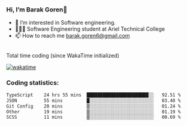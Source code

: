 ###  Hi, I’m Barak Goren👋
- 👀 I’m interested in Software engineering.
- 👨🏼‍🎓 Software Engineering student at Ariel Technical College
- 📫 How to reach me barak.goren6@gmail.com
##
Total time coding (since WakaTime initialized)

[![wakatime](https://wakatime.com/badge/user/5cc5ec80-a806-4ca2-a704-db29274e48cd.svg)](https://wakatime.com/@5cc5ec80-a806-4ca2-a704-db29274e48cd)

   
### Coding statistics:

<!--START_SECTION:waka-->

```txt
TypeScript    24 hrs 55 mins  ███████████████████████░░   92.51 %
JSON          55 mins         █░░░░░░░░░░░░░░░░░░░░░░░░   03.40 %
Git Config    20 mins         ▒░░░░░░░░░░░░░░░░░░░░░░░░   01.24 %
Other         19 mins         ▒░░░░░░░░░░░░░░░░░░░░░░░░   01.19 %
SCSS          11 mins         ▒░░░░░░░░░░░░░░░░░░░░░░░░   00.69 %
```

<!--END_SECTION:waka-->

<!---
barakgoren/barakgoren is a ✨ special ✨ repository because its `README.md` (this file) appears on your GitHub profile.
You can click the Preview link to take a look at your changes.
--->
